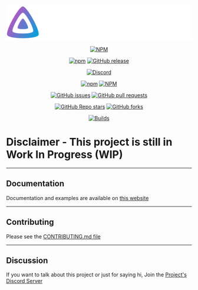 <div align="center">

[![Logo](https://raw.githubusercontent.com/GreepTheSheep/node-jellyfin-sdk/main/docs/graphic/image.svg)](https://jellyfin-node.greep.fr/#)

[![NPM](https://nodei.co/npm/jellyfin.png?downloads=true&stars=true)](https://npmjs.org/jellyfin)

[![npm](https://img.shields.io/npm/v/jellyfin?logo=npm)](https://npmjs.com/jellyfin)
[![GitHub release](https://img.shields.io/github/v/release/GreepTheSheep/node-jellyfin-sdk?logo=github)](https://github.com/GreepTheSheep/node-jellyfin-sdk/releases/latest)

[![Discord](https://img.shields.io/discord/570024448371982373?label=Discord&logo=discord)](https://greep.fr/#/discord)

[![npm](https://img.shields.io/npm/dw/jellyfin?logo=npm)](https://npmjs.com/jellyfin)
[![NPM](https://img.shields.io/npm/l/jellyfin)](LICENSE)

[![GitHub issues](https://img.shields.io/github/issues/GreepTheSheep/node-jellyfin-sdk?logo=github)](https://github.com/GreepTheSheep/node-jellyfin-sdk/issues)
[![GitHub pull requests](https://img.shields.io/github/issues-pr/GreepTheSheep/node-jellyfin-sdk?logo=github)](https://github.com/GreepTheSheep/node-jellyfin-sdk/pulls)

[![GitHub Repo stars](https://img.shields.io/github/stars/GreepTheSheep/node-jellyfin-sdk?logo=github&style=flat-square)](https://github.com/GreepTheSheep/node-jellyfin-sdk/stargazers)
[![GitHub forks](https://img.shields.io/github/forks/GreepTheSheep/node-jellyfin-sdk?style=flat-square)](https://github.com/GreepTheSheep/node-jellyfin-sdk/network/members)

[![Builds](https://github.com/GreepTheSheep/node-jellyfin-sdk/actions/workflows/build.yml/badge.svg)](https://github.com/GreepTheSheep/node-jellyfin-sdk/actions/workflows/build.yml)

</div>

# Disclaimer - This project is still in Work In Progress (WIP)

---
## Documentation

Documentation and examples are available on [this website](https://jellyfin-node.greep.fr/#/docs)


---
## Contributing

Please see the [CONTRIBUTING.md file](CONTRIBUTING.md)

---
## Discussion

If you want to talk about this project or just for saying hi, Join the [Project's Discord Server](https://greep.fr/#/discord)
